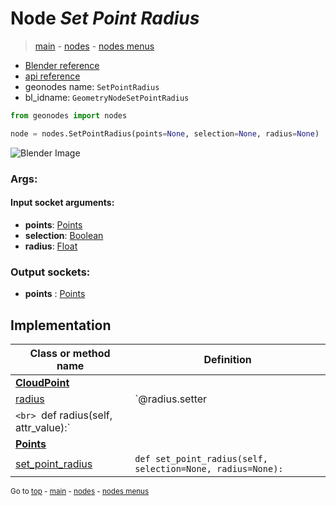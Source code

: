 # Node *Set Point Radius*

> [main](../index.md) - [nodes](nodes.md) - [nodes menus](nodes_menus.md)

- [Blender reference](https://docs.blender.org/manual/en/latest/modeling/geometry_nodes/point/set_point_radius.html)
- [api reference](https://docs.blender.org/api/current/bpy.types.GeometryNodeSetPointRadius.html)
- geonodes name: `SetPointRadius`
- bl_idname: `GeometryNodeSetPointRadius`

```python
from geonodes import nodes

node = nodes.SetPointRadius(points=None, selection=None, radius=None)
```

![Blender Image](https://docs.blender.org/manual/en/latest/_images/node-types_GeometryNodeSetPointRadius.webp)

### Args:

#### Input socket arguments:

- **points**: [Points](Points.md)
- **selection**: [Boolean](Boolean.md)
- **radius**: [Float](Float.md)

### Output sockets:

- **points** : [Points](Points.md)

## Implementation

| Class or method name | Definition |
|----------------------|------------|
| **[CloudPoint](CloudPoint.md)** |
| [radius](CloudPoint.md#radius) | `@radius.setter
`<br> `def radius(self, attr_value):` |
| **[Points](Points.md)** |
| [set_point_radius](Points.md#set_point_radius) | `def set_point_radius(self, selection=None, radius=None):` |

<sub>Go to [top](#node-Set-Point-Radius) - [main](../index.md) - [nodes](nodes.md) - [nodes menus](nodes_menus.md)</sub>

